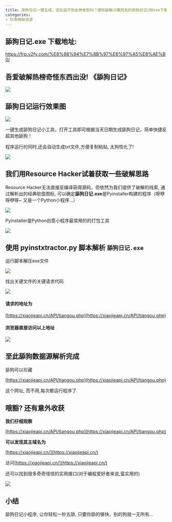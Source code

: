 ```yaml
---
title: 舔狗日记一键生成，还在追不到女神发愁吗？硬核破解沙雕网友的舔狗日记(附exe下载)
categories:
- 珍贵稀缺资源
---
```


## 舔狗日记.exe 下载地址:



https://frp.v2fy.com/%E8%88%94%E7%8B%97%E6%97%A5%E8%AE%B0/


## 吾爱破解热榜奇怪东西出没!  《舔狗日记》

![](https://cdn.fangyuanxiaozhan.com/assets/169417250117855fRHkXT.png)



## 舔狗日记运行效果图


![](https://cdn.fangyuanxiaozhan.com/assets/1694172501979ws086bR2.gif)

一键生成舔狗日记小工具，打开工具即可根据当天日期生成舔狗日记，简单快捷反超其他舔狗！

程序运行的同时,还会自动生成txt文件,方便复制粘贴, 太狗性化了!

![](https://cdn.fangyuanxiaozhan.com/assets/1694172502063zNb1TSYQ.png)


## 我们用Resource Hacker试着获取一些破解思路

Resource Hacker无法直接反编译获得源码，但依然为我们提供了破解的线索, 通过解析出的经典软盘图标, 可以确定**舔狗日记.exe**是Pyinstaller构建的程序（呀咿呀咿呀~ 又是一个Python小程序...）

![](https://cdn.fangyuanxiaozhan.com/assets/1694172502609hnTybGnK.png)

Pyinstaller是Python创意小程序最常用的的打包工具

![](https://cdn.fangyuanxiaozhan.com/assets/1694172503400ajatiQAK.png)



## 使用 pyinstxtractor.py 脚本解析 `舔狗日记.exe`

运行脚本解压exe文件

![](https://cdn.fangyuanxiaozhan.com/assets/1694172505108QejMcTFz.gif)

找出关键文件的关键请求代码

![](https://cdn.fangyuanxiaozhan.com/assets/1694172506745RkdQpxra.png)

#### 请求的地址为

[https://xiaojieapi.cn/API/tiangou.php](https://xiaojieapi.cn/API/tiangou.php)

#### 浏览器直接访问以上地址

![](https://cdn.fangyuanxiaozhan.com/assets/1694172508429RDNbMPNW.png)

## 至此舔狗数据源解析完成

舔狗可以珍藏

[https://xiaojieapi.cn/API/tiangou.php](https://xiaojieapi.cn/API/tiangou.php)  

这个网址, 而不用,每次都运行程序了

## 哦豁? 还有意外收获

**我们仔细观察** 

[https://xiaojieapi.cn/API/tiangou.php](https://xiaojieapi.cn/API/tiangou.php)

**可以发现其主域名为**

[https://xiaojieapi.cn/](https://xiaojieapi.cn/)

访问[https://xiaojieapi.cn/](https://xiaojieapi.cn/) 

还可以找到很多奇奇怪怪的实用接口(对于编程爱好者来说,蛮实用的)

![](https://www.v2fy.com/wp-content/uploads/2020/05/keycat1000.jpg)

## 小结

舔狗日记小程序, 让你轻松一秒五舔, 只要你舔的够快，别的狗就一无所有...